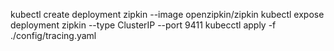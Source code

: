 kubectl create deployment zipkin --image openzipkin/zipkin
kubectl expose deployment zipkin --type ClusterIP --port 9411
kubecctl apply -f ./config/tracing.yaml